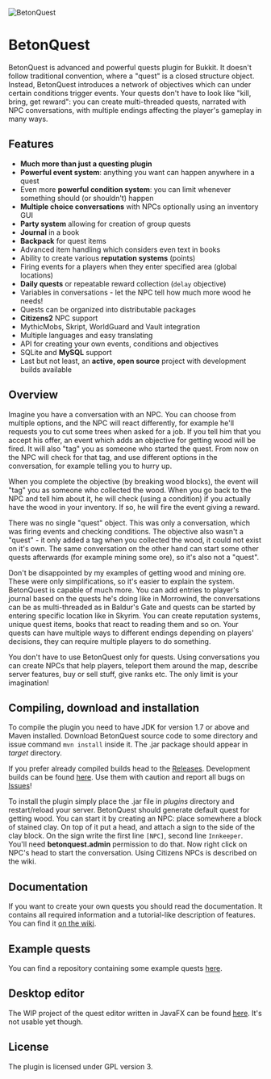 ![BetonQuest](http://betonquest.betoncraft.pl/logo.png)

# BetonQuest

BetonQuest is advanced and powerful quests plugin for Bukkit. It doesn't follow traditional convention, where a "quest" is a closed structure object. Instead, BetonQuest introduces a network of objectives which can under certain conditions trigger events. Your quests don't have to look like "kill, bring, get reward": you can create multi-threaded quests, narrated with NPC conversations, with multiple endings affecting the player's gameplay in many ways.

## Features

* **Much more than just a questing plugin**
* **Powerful event system**: anything you want can happen anywhere in a quest
* Even more **powerful condition system**: you can limit whenever something should (or shouldn't) happen
* **Multiple choice conversations** with NPCs optionally using an inventory GUI
* **Party system** allowing for creation of group quests
* **Journal** in a book
* **Backpack** for quest items
* Advanced item handling which considers even text in books
* Ability to create various **reputation systems** (points)
* Firing events for a players when they enter specified area (global locations)
* **Daily quests** or repeatable reward collection (`delay` objective)
* Variables in conversations - let the NPC tell how much more wood he needs!
* Quests can be organized into distributable packages
* **Citizens2** NPC support
* MythicMobs, Skript, WorldGuard and Vault integration
* Multiple languages and easy translating
* API for creating your own events, conditions and objectives
* SQLite and **MySQL** support
* Last but not least, an **active, open source** project with development builds available

## Overview

Imagine you have a conversation with an NPC. You can choose from multiple options, and the NPC will react differently, for example he'll requests you to cut some trees when asked for a job. If you tell him that you accept his offer, an event which adds an objective for getting wood will be fired. It will also "tag" you as someone who started the quest. From now on the NPC will check for that tag, and use different options in the conversation, for example telling you to hurry up.

When you complete the objective (by breaking wood blocks), the event will "tag" you as someone who collected the wood. When you go back to the NPC and tell him about it, he will check (using a condition) if you actually have the wood in your inventory. If so, he will fire the event giving a reward.

There was no single "quest" object. This was only a conversation, which was firing events and checking conditions. The objective also wasn't a "quest" - it only added a tag when you collected the wood, it could not exist on it's own. The same conversation on the other hand can start some other quests afterwards (for example mining some ore), so it's also not a "quest".

Don't be disappointed by my examples of getting wood and mining ore. These were only simplifications, so it's easier to explain the system. BetonQuest is capable of much more. You can add entries to player's journal based on the quests he's doing like in Morrowind, the conversations can be as multi-threaded as in Baldur's Gate and quests can be started by entering specific location like in Skyrim. You can create reputation systems, unique quest items, books that react to reading them and so on. Your quests can have multiple ways to different endings depending on players' decisions, they can require multiple players to do something.

You don't have to use BetonQuest only for quests. Using conversations you can create NPCs that help players, teleport them around the map, describe server features, buy or sell stuff, give ranks etc. The only limit is your imagination!

## Compiling, download and installation

To compile the plugin you need to have JDK for version 1.7 or above and Maven installed. Download
BetonQuest source code to some directory and issue command `mvn install`
inside it. The .jar package should appear in _target_ directory.

If you prefer already compiled builds head to the
[Releases](https://github.com/Co0sh/BetonQuest/releases).
Development builds can be found [here](http://betonquest.betoncraft.pl).
Use them with caution and report all bugs on 
[Issues](https://github.com/Co0sh/BetonQuest/issues)!

To install the plugin simply place the .jar file in _plugins_ directory and restart/reload your server.
BetonQuest should generate default quest for getting wood. You can start it by
creating an NPC: place somewhere a block of stained clay. On top of it put a
head, and attach a sign to the side of the clay block. On the sign write the first line
`[NPC]`, second line `Innkeeper`. You'll need **betonquest.admin** permission to do that. Now right
click on NPC's head to start the conversation. Using Citizens NPCs is described on the wiki.

## Documentation

If you want to create your own quests you should read the documentation.
It contains all required information and a tutorial-like description of features.
You can find it [on the wiki](https://github.com/Co0sh/BetonQuest/wiki).

## Example quests

You can find a repository containing some example quests [here](https://github.com/Co0sh/example-quests).

## Desktop editor

The WIP project of the quest editor written in JavaFX can be found [here](https://github.com/Co0sh/BetonQuest-Editor). It's not usable yet though.

## License

The plugin is licensed under GPL version 3.
